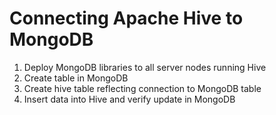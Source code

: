 Connecting Apache Hive to MongoDB 
=========================

1. Deploy MongoDB libraries to all server nodes running Hive
2. Create table in MongoDB
3. Create hive table reflecting connection to MongoDB table
4. Insert data into Hive and verify update in MongoDB

